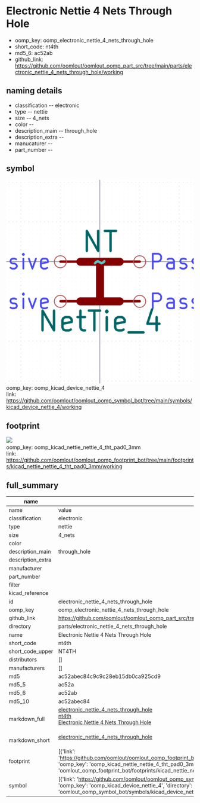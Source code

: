 # Electronic Nettie 4 Nets Through Hole

  
* oomp_key: oomp_electronic_nettie_4_nets_through_hole 
* short_code: nt4th
* md5_6: ac52ab  
* github_link: https://github.com/oomlout/oomlout_oomp_part_src/tree/main/parts/electronic_nettie_4_nets_through_hole/working  
## naming details
* classification -- electronic
* type -- nettie
* size -- 4_nets
* color -- 
* description_main -- through_hole
* description_extra -- 
* manucaturer -- 
* part_number -- 



## symbol

![](symbol/0/working/working_600.png)  
oomp_key: oomp_kicad_device_nettie_4  
link: https://github.com/oomlout/oomlout_oomp_symbol_bot/tree/main/symbols/kicad_device_nettie_4/working  

## footprint

![](footprint/0/working/working_600.png)  
oomp_key: oomp_kicad_nettie_nettie_4_tht_pad0_3mm  
link: https://github.com/oomlout/oomlout_oomp_footprint_bot/tree/main/footprints/kicad_nettie_nettie_4_tht_pad0_3mm/working  

## full_summary
| name | value | 
| --- | --- | 
| name | value | 
| classification | electronic | 
| type | nettie | 
| size | 4_nets | 
| color |  | 
| description_main | through_hole | 
| description_extra |  | 
| manufacturer |  | 
| part_number |  | 
| filter |  | 
| kicad_reference |  | 
| id | electronic_nettie_4_nets_through_hole | 
| oomp_key | oomp_electronic_nettie_4_nets_through_hole | 
| github_link | https://github.com/oomlout/oomlout_oomp_part_src/tree/main/parts/electronic_nettie_4_nets_through_hole/working | 
| directory | parts/electronic_nettie_4_nets_through_hole | 
| name | Electronic Nettie 4 Nets Through Hole | 
| short_code | nt4th | 
| short_code_upper | NT4TH | 
| distributors | [] | 
| manufacturers | [] | 
| md5 | ac52abec84c9c9c28eb15db0ca925cd9 | 
| md5_5 | ac52a | 
| md5_6 | ac52ab | 
| md5_10 | ac52abec84 | 
| markdown_full | [electronic_nettie_4_nets_through_hole](https://github.com/oomlout/oomlout_oomp_part_src/tree/main/parts/electronic_nettie_4_nets_through_hole/working)<br>[nt4th](https://github.com/oomlout/oomlout_oomp_part_src/tree/main/parts/electronic_nettie_4_nets_through_hole/working)<br>[Electronic Nettie 4 Nets Through Hole](https://github.com/oomlout/oomlout_oomp_part_src/tree/main/parts/electronic_nettie_4_nets_through_hole/working)<br><br> | 
| markdown_short | [electronic_nettie_4_nets_through_hole](https://github.com/oomlout/oomlout_oomp_part_src/tree/main/parts/electronic_nettie_4_nets_through_hole/working)<br><br> | 
| footprint | [{'link': 'https://github.com/oomlout/oomlout_oomp_footprint_bot/tree/main/foootprntss/kicad_nettie_nettie_4_tht_pad0_3mm', 'oomp_key': 'oomp_kicad_nettie_nettie_4_tht_pad0_3mm', 'directory': 'oomlout_oomp_footprint_bot/footprints/kicad_nettie_nettie_4_tht_pad0_3mm//working/working.kicad_mod'}] | 
| symbol | [{'link': 'https://github.com/oomlout/oomlout_oomp_symbol_bot/tree/main/symbols/kicad_device_nettie_4', 'oomp_key': 'oomp_kicad_device_nettie_4', 'directory': 'oomlout_oomp_symbol_bot/symbols/kicad_device_nettie_4//working/working.kicad_sym'}] | 
